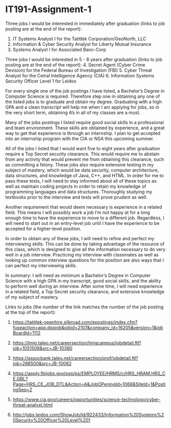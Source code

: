 # IT191-Assignment-1

Three jobs I would be interested in immediately after graduation (links to job posting are at the end of the report):
1. IT Systems Analyst I for the Tatitlek Corporation/GeoNorth, LLC
2. Information & Cyber Security Analyst for Liberty Mutual Insurance
3. Systems Analyst I for Associated Banc-Corp

Three jobs I would be interested in 5 - 8 years after graduation (links to job posting are at the end of the report):
4. Secret Agent (Cyber Crime Devision) for the Federal Bureau of Investigation (FBI)
5. Cyber Threat Analyst for the Cetral Intelligence Agency (CIA)
6. Information Systems Security Officer Level 1 for Leidos

For every single one of the job postings I have listed, a Bachelor’s Degree in Computer Science is required. Therefore step one in obtaining any one of the listed jobs is to graduate and obtain my degree. Graduating with a high GPA and a clean transcript will help me when I am applying for jobs, so in the very short term, obtaining A’s in all of my classes are a must.

Many of the jobs postings I listed require good social skills in a professional and team environment. These skills are obtained by experience, and a great way to get that experience is through an internship. I plan to get accepted into an internship program with the CIA or NSA this upcoming summer.

All of the jobs I listed that I would want five to eight years after graduation require a Top Secret security clearance. This would require me to abstain from any activity that would prevent me from obtaining this clearance, such as committing a felony. These jobs also require extensive testing in my subject of mastery, which would be data security, computer architecture, data structures, and knowledge of Java, C++, and HTML. In order for me to pass these tests, I will need to stay informed about all of these topics as well as maintain coding projects in order to retain my knowledge of programming languages and data structures. Thoroughly studying my textbooks prior to the interview and tests will prove prudent as well. 

Another requirement that would deem necessary is experience in a related field. This means I will possibly work a job I’m not happy at for a long enough time to have the experience to move to a different job. Regardless, I will need to start out in an entry-level job until I have the experience to be accepted for a higher-level position. 

In order to obtain any of these jobs, I will need to refine and perfect my interviewing skills. This can be done by taking advantage of the resource of this class, which is designed to give all the information necessary to do very well in a job interview. Practicing my interview with classmates as well as looking up common interview questions for the position are also ways that I can perfect my interviewing skills.

In summary: I will need as minimum a Bachelor’s Degree in Computer Science with a high GPA in my transcript, good social skills, and the ability to perform well during an interview. After some time, I will need experience in a related field, a Top Secret security clearance, and extensive knowledge of my subject of mastery.



Links to jobs (the number of the link matches the number of the job posting at the top of the report):

1. https://tatitlek-openhire.silkroad.com/epostings/index.cfm?fuseaction=app.dspjob&jobid=2107&company_id=16205&version=1&jobBoardId=1112

2. https://lmig.taleo.net/careersection/lmigcampus/jobdetail.ftl?job=1051508&src=JB-10380

3. https://assocbank.taleo.net/careersection/prof/jobdetail.ftl?job=288500&src=JB-10062

4. https://apply.fbijobs.gov/psp/ps/EMPLOYEE/HRMS/c/HRS_HRAM.HRS_CE.GBL?Page=HRS_CE_JOB_DTL&Action=A&JobOPeningId=1068&SiteId=1&PostingSeq=2

5. https://www.cia.gov/careers/opportunities/science-technology/cyber-threat-analyst.html

6. http://jobs.leidos.com/ShowJob/Id/922433/Information%20Systems%20Security%20Officer%20Level%201
